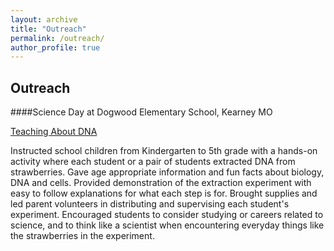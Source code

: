 ```yaml
---
layout: archive
title: "Outreach"
permalink: /outreach/
author_profile: true
---
```

## **Outreach**  

####Science Day at Dogwood Elementary School, Kearney MO  

[Teaching About DNA](images/DogwoodOutreach.png)

Instructed school children from Kindergarten to 5th grade with a hands-on activity where each student or a pair of students extracted DNA from strawberries. Gave age appropriate information and fun facts about biology, DNA and cells. Provided demonstration of the extraction experiment with easy to follow explanations for what each step is for. Brought supplies and led parent volunteers in distributing and supervising each student's experiment. Encouraged students to consider studying or careers related to science, and to think like a scientist when encountering everyday things like the strawberries in the experiment.
